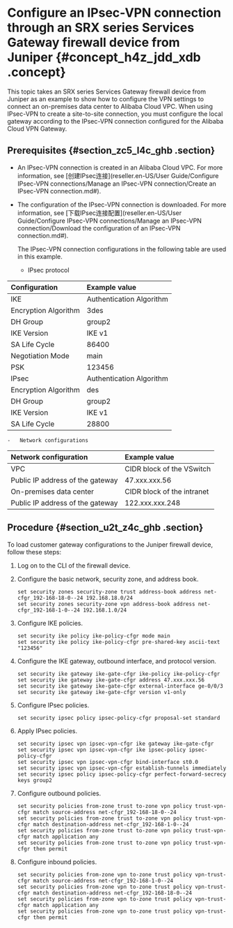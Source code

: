 # Configure an IPsec-VPN connection through an SRX series Services Gateway firewall device from Juniper {#concept_h4z_jdd_xdb .concept}

This topic takes an SRX series Services Gateway firewall device from Juniper as an example to show how to configure the VPN settings to connect an on-premises data center to Alibaba Cloud VPC. When using IPsec-VPN to create a site-to-site connection, you must configure the local gateway according to the IPsec-VPN connection configured for the Alibaba Cloud VPN Gateway.

## Prerequisites {#section_zc5_l4c_ghb .section}

-   An IPsec-VPN connection is created in an Alibaba Cloud VPC. For more information, see [创建IPsec连接](reseller.en-US/User Guide/Configure IPsec-VPN connections/Manage an IPsec-VPN connection/Create an IPsec-VPN connection.md#).

-   The configuration of the IPsec-VPN connection is downloaded. For more information, see [下载IPsec连接配置](reseller.en-US/User Guide/Configure IPsec-VPN connections/Manage an IPsec-VPN connection/Download the configuration of an IPsec-VPN connection.md#).

    The IPsec-VPN connection configurations in the following table are used in this example.

    -   IPsec protocol

|Configuration|Example value|
|:------------|:------------|
|IKE|Authentication Algorithm|md5|
|Encryption Algorithm|3des|
|DH Group|group2|
|IKE Version|IKE v1|
|SA Life Cycle|86400|
|Negotiation Mode|main|
|PSK|123456|
|IPsec|Authentication Algorithm|md5|
|Encryption Algorithm|des|
|DH Group|group2|
|IKE Version|IKE v1|
|SA Life Cycle|28800|

    -   Network configurations

|Network configuration|Example value|
|:--------------------|:------------|
|VPC|CIDR block of the VSwitch|192.168.1.0/24|
|Public IP address of the gateway|47.xxx.xxx.56|
|On-premises data center|CIDR block of the intranet|192.168.18.0/24|
|Public IP address of the gateway|122.xxx.xxx.248|


## Procedure {#section_u2t_z4c_ghb .section}

To load customer gateway configurations to the Juniper firewall device, follow these steps:

1.  Log on to the CLI of the firewall device.
2.  Configure the basic network, security zone, and address book.

    ```
    set security zones security-zone trust address-book address net-cfgr_192-168-18-0--24 192.168.18.0/24
    set security zones security-zone vpn address-book address net-cfgr_192-168-1-0--24 192.168.1.0/24
    ```

3.  Configure IKE policies.

    ```
    set security ike policy ike-policy-cfgr mode main
    set security ike policy ike-policy-cfgr pre-shared-key ascii-text "123456"
    ```

4.  Configure the IKE gateway, outbound interface, and protocol version.

    ```
    set security ike gateway ike-gate-cfgr ike-policy ike-policy-cfgr
    set security ike gateway ike-gate-cfgr address 47.xxx.xxx.56
    set security ike gateway ike-gate-cfgr external-interface ge-0/0/3
    set security ike gateway ike-gate-cfgr version v1-only
    ```

5.  Configure IPsec policies.

    ```
    set security ipsec policy ipsec-policy-cfgr proposal-set standard
    ```

6.  Apply IPsec policies.

    ```
    set security ipsec vpn ipsec-vpn-cfgr ike gateway ike-gate-cfgr
    set security ipsec vpn ipsec-vpn-cfgr ike ipsec-policy ipsec-policy-cfgr
    set security ipsec vpn ipsec-vpn-cfgr bind-interface st0.0
    set security ipsec vpn ipsec-vpn-cfgr establish-tunnels immediately
    set security ipsec policy ipsec-policy-cfgr perfect-forward-secrecy keys group2
    ```

7.  Configure outbound policies.

    ```
    set security policies from-zone trust to-zone vpn policy trust-vpn-cfgr match source-address net-cfgr_192-168-18-0--24
    set security policies from-zone trust to-zone vpn policy trust-vpn-cfgr match destination-address net-cfgr_192-168-1-0--24
    set security policies from-zone trust to-zone vpn policy trust-vpn-cfgr match application any
    set security policies from-zone trust to-zone vpn policy trust-vpn-cfgr then permit
    ```

8.  Configure inbound policies.

    ```
    set security policies from-zone vpn to-zone trust policy vpn-trust-cfgr match source-address net-cfgr_192-168-1-0--24
    set security policies from-zone vpn to-zone trust policy vpn-trust-cfgr match destination-address net-cfgr_192-168-18-0--24
    set security policies from-zone vpn to-zone trust policy vpn-trust-cfgr match application any
    set security policies from-zone vpn to-zone trust policy vpn-trust-cfgr then permit
    ```


